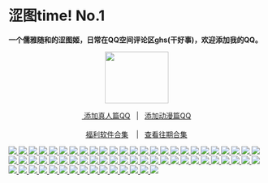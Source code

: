 <h1>涩图time! No.1</h1>
<p><strong>一个儒雅随和的涩图姬，日常在QQ空间评论区ghs(干好事)，欢迎添加我的QQ。</strong></p>
<div align="center"><img src="https://wx3.sinaimg.cn/large/0076rN2Egy1ghg2q13tc5g303h02ut8z.gif" height="102" width="125"/></div>
<div align="center"><p><a href="https://qm.qq.com/cgi-bin/qm/qr?k=VHVfncJChRrSp_NGJrlJNgYpoaZ9ukMV
" rel="nofollow">&nbsp添加真人篇QQ</a>&nbsp&nbsp | &nbsp&nbsp;<a href="https://qm.qq.com/cgi-bin/qm/qr?k=m_LgW6KgED1aHePiscfi4DAD6KxDqSjy&noverify=0" rel="nofollow">添加动漫篇QQ</a><br/><br><a href="http://dwz.date/bPZc
">福利软件合集</a> &nbsp&nbsp&nbsp|&nbsp&nbsp;&nbsp<a href="http://dwz.date/bEzD">查看往期合集</a></p></div>
<a href="">
	        <img src="https://i.pixxxels.cc/G2K2wVw9/Coser-yixiaoyangze-MISS-SPIDER-001.jpg" />
		<img src="https://i.pixxxels.cc/G2K2wVw9/Coser-yixiaoyangze-MISS-SPIDER-002.jpg" />
		<img src="https://i.pixxxels.cc/G2K2wVw9/Coser-yixiaoyangze-MISS-SPIDER-003.jpg" />
		<img src="https://i.pixxxels.cc/G2K2wVw9/Coser-yixiaoyangze-MISS-SPIDER-004.jpg" />
		<img src="https://i.pixxxels.cc/G2K2wVw9/Coser-yixiaoyangze-MISS-SPIDER-005.jpg" />
		<img src="https://i.pixxxels.cc/G2K2wVw9/Coser-yixiaoyangze-MISS-SPIDER-006.jpg" />
		<img src="https://i.pixxxels.cc/G2K2wVw9/Coser-yixiaoyangze-MISS-SPIDER-007.jpg" />
		<img src="https://i.pixxxels.cc/G2K2wVw9/Coser-yixiaoyangze-MISS-SPIDER-008.jpg" />
		<img src="https://i.pixxxels.cc/G2K2wVw9/Coser-yixiaoyangze-MISS-SPIDER-009.jpg" />
		<img src="https://i.pixxxels.cc/G2K2wVw9/Coser-yixiaoyangze-MISS-SPIDER-010.jpg" />
		<img src="https://i.pixxxels.cc/G2K2wVw9/Coser-yixiaoyangze-MISS-SPIDER-011.jpg" />
		<img src="https://i.pixxxels.cc/G2K2wVw9/Coser-yixiaoyangze-MISS-SPIDER-012.jpg" />
		<img src="https://i.pixxxels.cc/G2K2wVw9/Coser-yixiaoyangze-MISS-SPIDER-013.jpg" />
		<img src="https://i.pixxxels.cc/C5KKF7S7/Coser-yixiaoyangze-MISS-SPIDER-014.jpg" />
		<img src="https://i.pixxxels.cc/R0chGqg7/Coser-yixiaoyangze-MISS-SPIDER-015.jpg" />
		<img src="https://i.pixxxels.cc/vZxcg09S/Coser-yixiaoyangze-MISS-SPIDER-016.jpg" />
		<img src="https://i.pixxxels.cc/MZtchMqt/Coser-yixiaoyangze-MISS-SPIDER-017.jpg" />
		<img src="https://i.pixxxels.cc/7YfLdKBY/Coser-yixiaoyangze-MISS-SPIDER-018.jpg" />
		<img src="https://i.pixxxels.cc/gcBzVvY9/Coser-yixiaoyangze-MISS-SPIDER-019.jpg" />
		<img src="https://i.pixxxels.cc/6529Yy38/Coser-yixiaoyangze-MISS-SPIDER-020.jpg" />
		<img src="https://i.pixxxels.cc/G2t0t5T4/Coser-yixiaoyangze-MISS-SPIDER-021.jpg" />
		<img src="https://i.pixxxels.cc/Z5zhHH2Q/Coser-yixiaoyangze-MISS-SPIDER-022.jpg" />
		<img src="https://i.pixxxels.cc/525WRvM2/Coser-yixiaoyangze-MISS-SPIDER-023.jpg" />
		<img src="https://i.pixxxels.cc/TPRvMwRq/Coser-yixiaoyangze-MISS-SPIDER-024.jpg" />
		<img src="https://i.pixxxels.cc/QM0GX3CL/Coser-yixiaoyangze-MISS-SPIDER-025.jpg" />
		<img src="https://i.pixxxels.cc/qq69X6L0/Coser-yixiaoyangze-MISS-SPIDER-026.jpg" />
		<img src="https://i.pixxxels.cc/dQ71SWNQ/Coser-yixiaoyangze-MISS-SPIDER-027.jpg" />
		<img src="https://i.pixxxels.cc/3Jmw3kHP/Coser-yixiaoyangze-MISS-SPIDER-028.jpg" />
		<img src="https://i.pixxxels.cc/FHhhmGpL/Coser-yixiaoyangze-MISS-SPIDER-029.jpg" />
		<img src="https://i.pixxxels.cc/qvQ47nDZ/Coser-yixiaoyangze-MISS-SPIDER-030.jpg"/>
		<img src="https://i.pixxxels.cc/PxvjK7XB/Coser-yixiaoyangze-MISS-SPIDER-031.jpg" />
		<img src="https://i.pixxxels.cc/xTv9WBvQ/Coser-yixiaoyangze-MISS-SPIDER-032.jpg" />
		<img src="https://i.pixxxels.cc/kGxdPtts/Coser-yixiaoyangze-MISS-SPIDER-033.jpg" />
		<img src="https://i.pixxxels.cc/6QmKrKXr/Coser-yixiaoyangze-MISS-SPIDER-034.jpg" />
		<img src="https://i.pixxxels.cc/CLTFrwfJ/Coser-yixiaoyangze-MISS-SPIDER-035.jpg" />
		<img src="https://i.pixxxels.cc/5ycMrmjj/Coser-yixiaoyangze-MISS-SPIDER-036.jpg" />
		<img src="https://i.pixxxels.cc/pLVM3rVQ/Coser-yixiaoyangze-MISS-SPIDER-037.jpg" />
		<img src="https://i.pixxxels.cc/zBgsTRpN/Coser-yixiaoyangze-MISS-SPIDER-038.jpg" />
		<img src="https://i.pixxxels.cc/J45WTZ84/Coser-yixiaoyangze-MISS-SPIDER-039.jpg" />
		<img src="https://i.pixxxels.cc/7YkkMXpW/Coser-yixiaoyangze-MISS-SPIDER-040.jpg" />
		<img src="https://i.pixxxels.cc/PqPsr7wP/Coser-yixiaoyangze-MISS-SPIDER-041.jpg" />
		<img src="https://i.pixxxels.cc/1z2xgKGM/Coser-yixiaoyangze-MISS-SPIDER-042.jpg" />
		<img src="https://i.pixxxels.cc/rwZ3b9Pc/Coser-yixiaoyangze-MISS-SPIDER-043.jpg" />
		<img src="https://i.pixxxels.cc/qqcW5V9Z/Coser-yixiaoyangze-MISS-SPIDER-044.jpg" />
		<img src="https://i.pixxxels.cc/HkkFBN3B/Coser-yixiaoyangze-MISS-SPIDER-045.jpg" />
		<img src="https://i.pixxxels.cc/XvZm0yR5/Coser-yixiaoyangze-MISS-SPIDER-046.jpg" />
		<img src="https://i.pixxxels.cc/5N7sN2qS/Coser-yixiaoyangze-MISS-SPIDER-047.jpg" />
		<img src="https://i.pixxxels.cc/TYC4L9Gm/Coser-yixiaoyangze-MISS-SPIDER-048.jpg" />
		<img src="https://i.pixxxels.cc/HknPQysN/Coser-yixiaoyangze-MISS-SPIDER-049.jpg" />
		<img src="https://i.pixxxels.cc/7ZRtXZ5Z/Coser-yixiaoyangze-MISS-SPIDER-050.jpg" />
		<img src="https://i.pixxxels.cc/fLn2nqj4/Coser-yixiaoyangze-MISS-SPIDER-051.jpg" />
		<img src="https://i.pixxxels.cc/j2vZfxVK/Coser-yixiaoyangze-MISS-SPIDER-052.jpg" />
		<img src="https://i.pixxxels.cc/Y2X6QyGp/Coser-yixiaoyangze-MISS-SPIDER-053.jpg" />
		<img src="https://i.pixxxels.cc/Gm6zGgfB/Coser-yixiaoyangze-MISS-SPIDER-054.jpg" />
		<img src="https://i.pixxxels.cc/ZR48xGxq/Coser-yixiaoyangze-MISS-SPIDER-055.jpg" />
		<img src="https://i.pixxxels.cc/254dvkvJ/Coser-yixiaoyangze-MISS-SPIDER-056.jpg" />
		<img src="https://i.pixxxels.cc/hvGVHVwW/Coser-yixiaoyangze-MISS-SPIDER-057.jpg" />
		<img src="https://i.pixxxels.cc/MHr1xv2c/Coser-yixiaoyangze-MISS-SPIDER-058.jpg" />
		<img src="https://i.pixxxels.cc/qvK2VJmR/Coser-yixiaoyangze-MISS-SPIDER-059.jpg" />
		<img src="https://i.pixxxels.cc/N0wmQ3Vx/Coser-yixiaoyangze-MISS-SPIDER-060.jpg" />
		<img src="https://i.pixxxels.cc/59kzXYTy/Coser-yixiaoyangze-MISS-SPIDER-061.jpg" />
		<img src="https://i.pixxxels.cc/qRDN6SmS/Coser-yixiaoyangze-MISS-SPIDER-062.jpg" />
		<img src="https://i.pixxxels.cc/j5SW5thy/Coser-yixiaoyangze-MISS-SPIDER-063.jpg" />
		<img src="https://i.pixxxels.cc/Z5zCNrcb/Coser-yixiaoyangze-MISS-SPIDER-064.jpg" />
		<img src="https://i.pixxxels.cc/L8kh3nCz/Coser-yixiaoyangze-MISS-SPIDER-065.jpg" />
		</a></blockquote></div>
